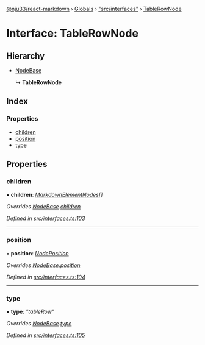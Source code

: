 [@nju33/react-markdown](../README.md) › [Globals](../globals.md) › ["src/interfaces"](../modules/_src_interfaces_.md) › [TableRowNode](_src_interfaces_.tablerownode.md)

# Interface: TableRowNode

## Hierarchy

* [NodeBase](_src_interfaces_.nodebase.md)

  ↳ **TableRowNode**

## Index

### Properties

* [children](_src_interfaces_.tablerownode.md#children)
* [position](_src_interfaces_.tablerownode.md#position)
* [type](_src_interfaces_.tablerownode.md#type)

## Properties

###  children

• **children**: *[MarkdownElementNodes](../modules/_src_interfaces_.md#markdownelementnodes)[]*

*Overrides [NodeBase](_src_interfaces_.nodebase.md).[children](_src_interfaces_.nodebase.md#optional-children)*

*Defined in [src/interfaces.ts:103](https://github.com/nju33/react-markdown/blob/3889a1e/src/interfaces.ts#L103)*

___

###  position

• **position**: *[NodePosition](_src_interfaces_.nodeposition.md)*

*Overrides [NodeBase](_src_interfaces_.nodebase.md).[position](_src_interfaces_.nodebase.md#position)*

*Defined in [src/interfaces.ts:104](https://github.com/nju33/react-markdown/blob/3889a1e/src/interfaces.ts#L104)*

___

###  type

• **type**: *"tableRow"*

*Overrides [NodeBase](_src_interfaces_.nodebase.md).[type](_src_interfaces_.nodebase.md#type)*

*Defined in [src/interfaces.ts:105](https://github.com/nju33/react-markdown/blob/3889a1e/src/interfaces.ts#L105)*
